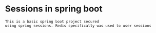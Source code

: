 # Sessions in spring boot

    This is a basic spring boot project secured 
    using spring sessions. Redis specifically was used to user sessions
